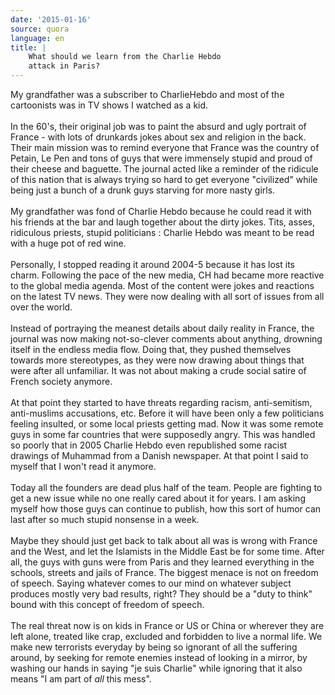 ```yaml
---
date: '2015-01-16'
source: quora
language: en
title: |
    What should we learn from the Charlie Hebdo
    attack in Paris?
---
```


My grandfather was a subscriber to CharlieHebdo and most of the
cartoonists was in TV shows I watched as a kid.\
\
In the 60\'s, their original job was to paint the absurd and ugly
portrait of France - with lots of drunkards jokes about sex and religion
in the back. Their main mission was to remind everyone that France was
the country of Petain, Le Pen and tons of guys that were immensely
stupid and proud of their cheese and baguette. The journal acted like a
reminder of the ridicule of this nation that is always trying so hard to
get everyone \"civilized\" while being just a bunch of a drunk guys
starving for more nasty girls.\
\
My grandfather was fond of Charlie Hebdo because he could read it with
his friends at the bar and laugh together about the dirty jokes. Tits,
asses, ridiculous priests, stupid politicians : Charlie Hebdo was meant
to be read with a huge pot of red wine.\
\
Personally, I stopped reading it around 2004-5 because it has lost its
charm. Following the pace of the new media, CH had became more reactive
to the global media agenda. Most of the content were jokes and reactions
on the latest TV news. They were now dealing with all sort of issues
from all over the world.\
\
Instead of portraying the meanest details about daily reality in France,
the journal was now making not-so-clever comments about anything,
drowning itself in the endless media flow. Doing that, they pushed
themselves towards more stereotypes, as they were now drawing about
things that were after all unfamiliar. It was not about making a crude
social satire of French society anymore.\
\
At that point they started to have threats regarding racism,
anti-semitism, anti-muslims accusations, etc. Before it will have been
only a few politicians feeling insulted, or some local priests getting
mad. Now it was some remote guys in some far countries that were
supposedly angry. This was handled so poorly that in 2005 Charlie Hebdo
even republished some racist drawings of Muhammad from a Danish
newspaper. At that point I said to myself that I won\'t read it
anymore.\
\
Today all the founders are dead plus half of the team. People are
fighting to get a new issue while no one really cared about it for
years. I am asking myself how those guys can continue to publish, how
this sort of humor can last after so much stupid nonsense in a week.\
\
Maybe they should just get back to talk about all was is wrong with
France and the West, and let the Islamists in the Middle East be for
some time. After all, the guys with guns were from Paris and they
learned everything in the schools, streets and jails of France. The
biggest menace is not on freedom of speech. Saying whatever comes to our
mind on whatever subject produces mostly very bad results, right? They
should be a \"duty to think\" bound with this concept of freedom of
speech.\
\
The real threat now is on kids in France or US or China or wherever they
are left alone, treated like crap, excluded and forbidden to live a
normal life. We make new terrorists everyday by being so ignorant of all
the suffering around, by seeking for remote enemies instead of looking
in a mirror, by washing our hands in saying \"je suis Charlie\" while
ignoring that it also means \"I am part of *all* this mess\".
